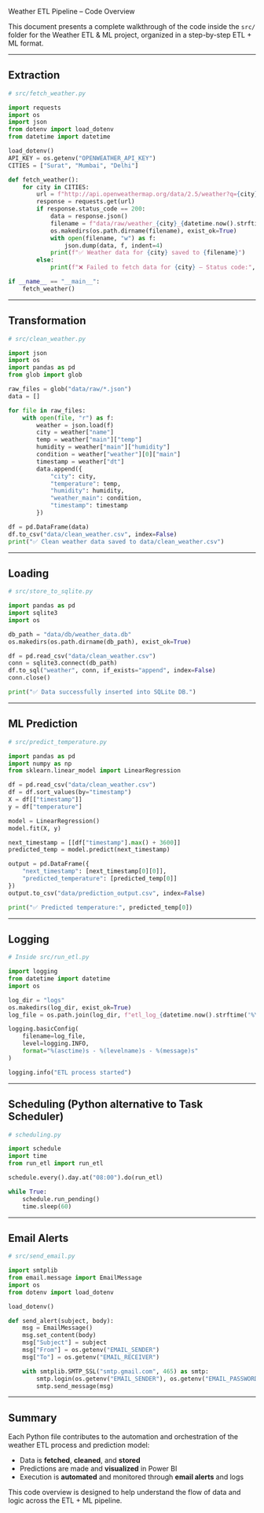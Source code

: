 Weather ETL Pipeline – Code Overview

This document presents a complete walkthrough of the code inside the `src/` folder for the Weather ETL & ML project, organized in a step-by-step ETL + ML format.

---

## Extraction

```python
# src/fetch_weather.py

import requests
import os
import json
from dotenv import load_dotenv
from datetime import datetime

load_dotenv()
API_KEY = os.getenv("OPENWEATHER_API_KEY")
CITIES = ["Surat", "Mumbai", "Delhi"]

def fetch_weather():
    for city in CITIES:
        url = f"http://api.openweathermap.org/data/2.5/weather?q={city}&appid={API_KEY}&units=metric"
        response = requests.get(url)
        if response.status_code == 200:
            data = response.json()
            filename = f"data/raw/weather_{city}_{datetime.now().strftime('%Y%m%d_%H%M%S')}.json"
            os.makedirs(os.path.dirname(filename), exist_ok=True)
            with open(filename, "w") as f:
                json.dump(data, f, indent=4)
            print(f"✅ Weather data for {city} saved to {filename}")
        else:
            print(f"❌ Failed to fetch data for {city} — Status code:", response.status_code)

if __name__ == "__main__":
    fetch_weather()
```

---

##  Transformation

```python
# src/clean_weather.py

import json
import os
import pandas as pd
from glob import glob

raw_files = glob("data/raw/*.json")
data = []

for file in raw_files:
    with open(file, "r") as f:
        weather = json.load(f)
        city = weather["name"]
        temp = weather["main"]["temp"]
        humidity = weather["main"]["humidity"]
        condition = weather["weather"][0]["main"]
        timestamp = weather["dt"]
        data.append({
            "city": city,
            "temperature": temp,
            "humidity": humidity,
            "weather_main": condition,
            "timestamp": timestamp
        })

df = pd.DataFrame(data)
df.to_csv("data/clean_weather.csv", index=False)
print("✅ Clean weather data saved to data/clean_weather.csv")
```

---

##  Loading

```python
# src/store_to_sqlite.py

import pandas as pd
import sqlite3
import os

db_path = "data/db/weather_data.db"
os.makedirs(os.path.dirname(db_path), exist_ok=True)

df = pd.read_csv("data/clean_weather.csv")
conn = sqlite3.connect(db_path)
df.to_sql("weather", conn, if_exists="append", index=False)
conn.close()

print("✅ Data successfully inserted into SQLite DB.")
```

---

##  ML Prediction

```python
# src/predict_temperature.py

import pandas as pd
import numpy as np
from sklearn.linear_model import LinearRegression

df = pd.read_csv("data/clean_weather.csv")
df = df.sort_values(by="timestamp")
X = df[["timestamp"]]
y = df["temperature"]

model = LinearRegression()
model.fit(X, y)

next_timestamp = [[df["timestamp"].max() + 3600]]
predicted_temp = model.predict(next_timestamp)

output = pd.DataFrame({
    "next_timestamp": [next_timestamp[0][0]],
    "predicted_temperature": [predicted_temp[0]]
})
output.to_csv("data/prediction_output.csv", index=False)

print("✅ Predicted temperature:", predicted_temp[0])
```

---

##  Logging

```python
# Inside src/run_etl.py

import logging
from datetime import datetime
import os

log_dir = "logs"
os.makedirs(log_dir, exist_ok=True)
log_file = os.path.join(log_dir, f"etl_log_{datetime.now().strftime('%Y%m%d_%H%M%S')}.log")

logging.basicConfig(
    filename=log_file,
    level=logging.INFO,
    format="%(asctime)s - %(levelname)s - %(message)s"
)

logging.info("ETL process started")
```

---

##  Scheduling (Python alternative to Task Scheduler)

```python
# scheduling.py

import schedule
import time
from run_etl import run_etl

schedule.every().day.at("08:00").do(run_etl)

while True:
    schedule.run_pending()
    time.sleep(60)
```

---

##  Email Alerts

```python
# src/send_email.py

import smtplib
from email.message import EmailMessage
import os
from dotenv import load_dotenv

load_dotenv()

def send_alert(subject, body):
    msg = EmailMessage()
    msg.set_content(body)
    msg["Subject"] = subject
    msg["From"] = os.getenv("EMAIL_SENDER")
    msg["To"] = os.getenv("EMAIL_RECEIVER")

    with smtplib.SMTP_SSL("smtp.gmail.com", 465) as smtp:
        smtp.login(os.getenv("EMAIL_SENDER"), os.getenv("EMAIL_PASSWORD"))
        smtp.send_message(msg)
```

---

##  Summary

Each Python file contributes to the automation and orchestration of the weather ETL process and prediction model:
- Data is **fetched**, **cleaned**, and **stored**
- Predictions are made and **visualized** in Power BI
- Execution is **automated** and monitored through **email alerts** and logs

This code overview is designed to help understand the flow of data and logic across the ETL + ML pipeline.
